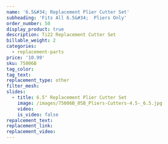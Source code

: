 ```yaml
---
name: '6.5&#34; Replacement Plier Cutter Set'
subheading: 'Fits All 6.5&#34;  Pliers Only'
order_number: 50
display_product: true
description: Ti22 Replacement Cutter Set
billable_weight: 2
categories:
  - replacement-parts
price: '10.99'
sku: 75006B
tag_color:
tag_text:
replacement_type: other
filter_mesh:
slides:
  - title: 6.5" Replacement Plier Cutter Set
    image: /images/75006B_05B_Pliers-Cutters-4.5-_6.5.jpg
    video:
    is_video: false
repalcement_text:
replacement_link:
replacement_video:
---
```

